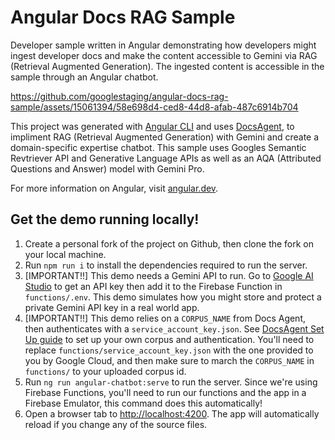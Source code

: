 # Angular Docs RAG Sample

Developer sample written in Angular demonstrating how developers might ingest developer docs and make the content accessible to Gemini via RAG (Retrieval Augmented Generation). The ingested content is accessible in the sample through an Angular chatbot.

https://github.com/googlestaging/angular-docs-rag-sample/assets/15061394/58e698d4-ced8-44d8-afab-487c6914b704

This project was generated with [Angular CLI](https://github.com/angular/angular1.cli) and uses [DocsAgent](https://github.com/google/generative-ai-docs/tree/main/examples/gemini/python/docs-agent), to impliment RAG (Retrieval Augmented Generation) with Gemini and create a domain-specific expertise chatbot. This sample uses Googles Semantic Revtriever API and Generative Language APIs as well as an AQA (Attributed Questions and Answer) model with Gemini Pro.

For more information on Angular, visit [angular.dev](https://angular.dev/).

## Get the demo running locally!

1. Create a personal fork of the project on Github, then clone the fork on your local machine.
1. Run `npm run i` to install the dependencies required to run the server.
1. [IMPORTANT!!] This demo needs a Gemini API to run. Go to [Google AI Studio](https://aistudio.google.com/app/apikey) to get an API key then add it to the Firebase Function in `functions/.env`. This demo simulates how you might store and protect a private Gemini API key in a real world app.
1. [IMPORTANT!!] This demo relies on a `CORPUS_NAME` from Docs Agent, then authenticates with a `service_account_key.json`. See [DocsAgent Set Up guide](https://github.com/google/generative-ai-docs/tree/main/examples/gemini/python/docs-agent#set-up-docs-agent) to set up your own corpus and authentication. You'll need to replace `functions/service_account_key.json` with the one provided to you by Google Cloud, and then make sure to march the `CORPUS_NAME` in `functions/` to your uploaded corpus id.
1. Run `ng run angular-chatbot:serve` to run the server. Since we're using Firebase Functions, you'll need to run our functions and the app in a Firebase Emulator, this command does this automatically!
1. Open a browser tab to [http://localhost:4200](http://localhost:4200). The app will automatically reload if you change any of the source files.
